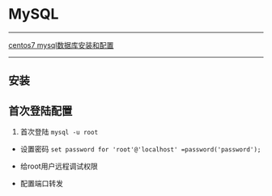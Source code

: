 # MySQL
---
[centos7 mysql数据库安装和配置](https://www.cnblogs.com/starof/p/4680083.html)

---
## 安装
## 首次登陆配置
1. 首次登陆
`mysql -u root `
- 设置密码
`set password for 'root'@'localhost' =password('password');`
- 给root用户远程调试权限

- 配置端口转发